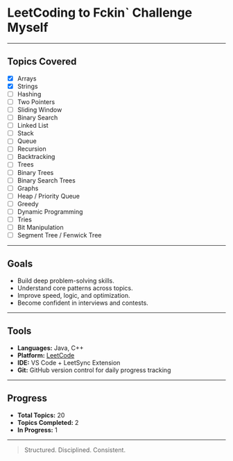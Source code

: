 # LeetCoding to Fckin` Challenge Myself

---

## Topics Covered

- [x] Arrays  
- [x] Strings  
- [ ] Hashing  
- [ ] Two Pointers  
- [ ] Sliding Window  
- [ ] Binary Search  
- [ ] Linked List  
- [ ] Stack  
- [ ] Queue  
- [ ] Recursion  
- [ ] Backtracking  
- [ ] Trees  
- [ ] Binary Trees  
- [ ] Binary Search Trees  
- [ ] Graphs  
- [ ] Heap / Priority Queue  
- [ ] Greedy  
- [ ] Dynamic Programming  
- [ ] Tries  
- [ ] Bit Manipulation  
- [ ] Segment Tree / Fenwick Tree  

---

## Goals

- Build deep problem-solving skills.
- Understand core patterns across topics.
- Improve speed, logic, and optimization.
- Become confident in interviews and contests.

---

## Tools

- **Languages:** Java, C++  
- **Platform:** [LeetCode](https://leetcode.com/voidyounas)  
- **IDE:** VS Code + LeetSync Extension  
- **Git:** GitHub version control for daily progress tracking

---

## Progress

- **Total Topics:** 20  
- **Topics Completed:** 2  
- **In Progress:** 1  
---

> Structured. Disciplined. Consistent.
